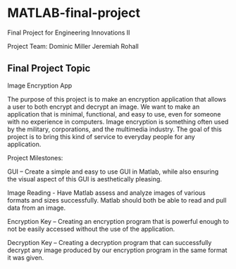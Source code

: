 # MATLAB-final-project
Final Project for Engineering Innovations II

Project Team:
Dominic Miller
Jeremiah Rohall

Final Project Topic
-------------------

Image Encryption App

The purpose of this project is to make an encryption application that allows a user to both encrypt and decrypt an image. We want to make an application that is minimal, functional, and easy to use, even for someone with no experience in computers. Image encryption is something often used by the military, corporations, and the multimedia industry. The goal of this project is to bring this kind of service to everyday people for any application.


Project Milestones:

GUI – Create a simple and easy to use GUI in Matlab, while also ensuring the visual aspect of this GUI is aesthetically pleasing.

Image Reading - Have Matlab assess and analyze images of various formats and sizes successfully. Matlab should both be able to read and pull data from an image.

Encryption Key – Creating an encryption program that is powerful enough to not be easily accessed without the use of the application.

Decryption Key – Creating a decryption program that can successfully decrypt any image produced by our encryption program in the same format it was given.

